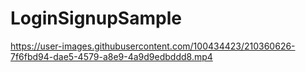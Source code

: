 # LoginSignupSample

https://user-images.githubusercontent.com/100434423/210360626-7f6fbd94-dae5-4579-a8e9-4a9d9edbddd8.mp4

